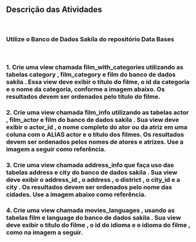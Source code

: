 ## Descrição das Atividades
<br>

### Utilize o Banco de Dados Sakila do repositório Data Bases
<br>

### 1. Crie uma view chamada film_with_categories utilizando as tabelas category , film_category e film do banco de dados sakila . Essa view deve exibir o título do filme, o id da categoria e o nome da categoria, conforme a imagem abaixo. Os resultados devem ser ordenados pelo título do filme.
### 2. Crie uma view chamada film_info utilizando as tabelas actor , film_actor e film do banco de dados sakila . Sua view deve exibir o actor_id , o nome completo do ator ou da atriz em uma coluna com o ALIAS actor e o título dos filmes. Os resultados devem ser ordenados pelos nomes de atores e atrizes. Use a imagem a seguir como referência.
### 3. Crie uma view chamada address_info que faça uso das tabelas address e city do banco de dados sakila . Sua view deve exibir o address_id , o address , o district , o city_id e a city . Os resultados devem ser ordenados pelo nome das cidades. Use a imagem abaixo como referência.
### 4. Crie uma view chamada movies_languages , usando as tabelas film e language do banco de dados sakila . Sua view deve exibir o título do filme , o id do idioma e o idioma do filme , como na imagem a seguir.
